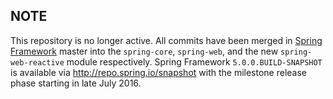 ## NOTE

This repository is no longer active. All commits have been merged in [Spring Framework](https://github.com/spring-projects/spring-framework) master into the `spring-core`, `spring-web`, and the new `spring-web-reactive` module respectively. Spring Framework `5.0.0.BUILD-SNAPSHOT` is available via http://repo.spring.io/snapshot with the milestone release phase starting in late July 2016.

